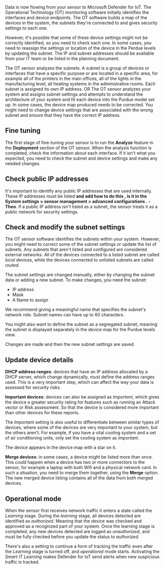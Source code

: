 Data is now flowing from your sensor to Microsoft Defender for IoT. The Operational Technology (OT) monitoring software initially identifies the interfaces and device endpoints. The OT software builds a map of the devices in the system, the subnets they're connected to and gives security settings to each one.

However, it's possible that some of these device settings might not be correctly identified, so you need to check each one. In some cases, you need to reassign the settings or location of the device in the Perdue levels by updating the subnet. The IP and subnet addresses should be available from your IT team or be listed in the planning document.<!-- should be / are available LW-->

The OT sensor analyzes the subnets. A subnet is a group of devices or interfaces that have a specific purpose or are located in a specific area, for example all of the printers in the main offices, all of the lights in the manufacturing level, all heating systems in the administrative rooms. Each subnet is assigned its own IP address.
OR
The OT sensor analyzes your system and assigns subnet settings and attempts to understand the architecture of your system and fit each device into the Purdue model set up. In some cases, the device map produced needs to be corrected. You might need to change device settings that are associated with the wrong subnet and ensure that they have the correct IP address.

## Fine tuning

The first stage of fine-tuning your sensor is to run the **Analyze** feature in the **Deployment** section of the OT sensor. When the analysis function is completed, check the information about each interface. If it isn't what you expected, you need to check the subnet and device settings and make any needed changes.

## Check public IP addresses

It's important to identify any public IP addresses that are used internally. These IP addresses must be listed **and add how to do this , is it in the System settings > sensor management > advanced configurations . - Theo**. <!--what do we need to do? remove, reassign an IP, define as authorized? Theo--> If a public IP address isn't listed as a subnet, the sensor treats it as a public network for security settings.

## Check and modify the subnet settings

The OT sensor software identifies the subnets within your system. However, you might need to correct some of the subnet settings or update the list of subnets. Any subnets that aren't listed and configured are considered external networks. All of the devices connected to a listed subnet are called *local* devices, while the devices connected to unlisted subnets are called *routed*.

The subnet settings are changed manually, either by changing the subnet data or adding a new subnet. To make changes, you need the subnet:

- IP address
- Mask
- A Name to assign

We recommend giving a meaningful name that specifies the subnet's network role. Subnet names can have up to 60 characters.

You might also want to define the subnet as a segregated subnet, meaning the subnet is displayed separately in the device map for the Purdue levels view.

Changes are made and then the new subnet settings are saved.

## Update device details

**DHCP address ranges**: devices that have an IP address allocated by a DHCP server, which change dynamically, must define the address ranges used. This is a very important step, which can affect the way your data is assessed for security risks.

**Important devices**: devices can also be assigned as *Important*, which gives the device a greater security rating for features such as running an Attack vector or Risk assessment. So that the device is considered more important than other devices for these reports.

The *Important* setting is also useful to differentiate between similar types of devices, where some of the devices are very important to your system, but the others aren't. For example, if you have a vital cooling system and a set of air conditioning units, only set the cooling system as *important*.

The device appears in the device map with a star on it.

**Merge devices**: in some cases, a device might be listed more than once. This could happen when a device has two or more connectors to the sensor, for example a laptop with both Wifi and a physical network card. In such a situation, you need to merge them together, using the **Merge** option. The new merged device listing contains all of the data from both merged devices.

## Operational mode
<!-- is it learning / operation stage or mode??? Theo-->
<!-- is the authorized stuff relevant here? we wont be showing how to change it. maybe it should be removed? - LW this will be relevant for a later stage. but not for exercise. just a mention. LW-->
<!-- give this a different title to reflect this is about things after the scope of the LM but still important to know about....LW -->
When the sensor first receives network traffic it enters a state called the *Learning* stage. During the *learning* stage, all devices detected are identified as *authorized*. Meaning that the device was checked and approved as a recognized part of your system. Once the learning stage is completed, any new devices detected are logged as *unauthorized*, and must be fully checked before you update the status to *authorized*.

There's also a setting to continue a form of tracking the traffic even after the *Learning* stage is turned off, and *operational* mode starts. Activating the *Smart IT Learning* makes Defender for IoT send alerts when new suspicious traffic is tracked.
